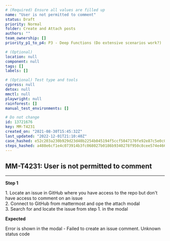```yaml
---
# (Required) Ensure all values are filled up
name: "User is not permitted to comment"
status: Draft
priority: Normal
folder: Create and Attach posts
authors: ""
team_ownership: []
priority_p1_to_p4: P3 - Deep Functions (Do extensive scenarios work?)

# (Optional)
location: null
component: null
tags: []
labels: []

# (Optional) Test type and tools
cypress: null
detox: null
mmctl: null
playwright: null
rainforest: []
manual_test_environments: []

# Do not change
id: 13721676
key: MM-T4231
created_on: "2021-08-30T15:45:32Z"
last_updated: "2022-12-01T21:10:40Z"
case_hashed: e52c203a230b929d23d40b2254b045194f5ccf5047170fe92e87c5e0c03d0e23a3e7d300f8fbedf11fa0df3af0fe25bf
steps_hashed: a488e6cf1e4c073914b3fc068027b0186b9340278f950c8cee574e466ee5a1b0ac3efc50f24720d6d1efa3e2b6a128c1
---
```


<!-- (Auto-generated) Based on frontmatter's "key" and "name" -->

## MM-T4231: User is not permitted to comment

---

**Step 1**

1\. Locate an issue in GitHub where you have access to the repo but don't have access to comment on an issue\
2\. Connect to GitHub from mattermost and ope the attach modal\
3\. Search for and locate the issue from step 1. in the modal

**Expected**

Error is shown in the modal - Failed to create an issue comment. Unknown status code
